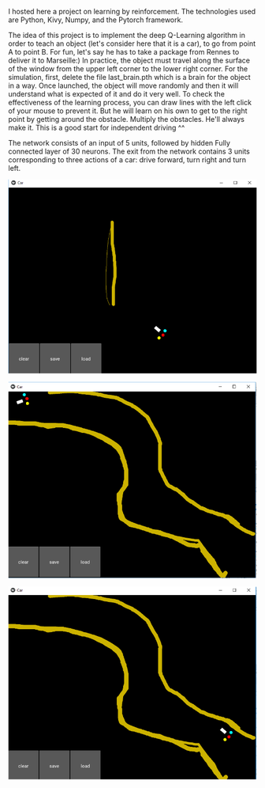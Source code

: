I hosted here a project on learning by reinforcement. The technologies used are Python, Kivy, Numpy, and the Pytorch framework.

The idea of this project is to implement the deep Q-Learning algorithm in order to teach an object (let's consider here that it is a car),
to go from point A to point B. For fun, let's say he has to take a package from Rennes to deliver it to Marseille:) In practice, the
object must travel along the surface of the window from the upper left corner to the lower right corner. For the simulation, first, delete
the file last_brain.pth which is a brain for the object in a way. Once launched, the object will move randomly and then it will understand
what is expected of it and do it very well. To check the effectiveness of the learning process, you can draw lines with the left click of
your mouse to prevent it. But he will learn on his own to get to the right point by getting around the obstacle. Multiply the obstacles.
He'll always make it. This is a good start for independent driving ^^

The network consists of an input of 5 units, followed by hidden Fully connected layer of 30 neurons. The exit from the network contains 3
units corresponding to three actions of a car: drive forward, turn right and turn left.

![alt text](https://github.com/lordkevinmo/self_orientation/blob/master/Car.png)

![alt text](https://github.com/lordkevinmo/self_orientation/blob/master/Car_2.png)

![alt text](https://github.com/lordkevinmo/self_orientation/blob/master/Car-3.png)
